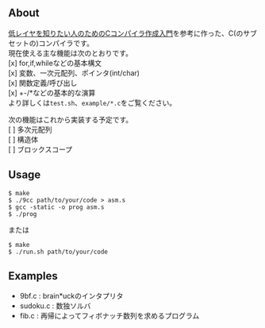 ## About
[低レイヤを知りたい人のためのCコンパイラ作成入門](https://www.sigbus.info/compilerbook)を参考に作った、C(のサブセットの)コンパイラです。  
現在使える主な機能は次のとおりです。  
[x] for,if,whileなどの基本構文  
[x] 変数、一次元配列、ポインタ(int/char)  
[x] 関数定義/呼び出し  
[x] +-/\*などの基本的な演算  
より詳しくは`test.sh`、`example/*.c`をご覧ください。  

次の機能はこれから実装する予定です。  
[ ] 多次元配列  
[ ] 構造体  
[ ] ブロックスコープ  

## Usage
    $ make
    $ ./9cc path/to/your/code > asm.s
    $ gcc -static -o prog asm.s
    $ ./prog
または  

    $ make  
    $ ./run.sh path/to/your/code

## Examples
- 9bf.c : brain*uckのインタプリタ
- sudoku.c : 数独ソルバ
- fib.c : 再帰によってフィボナッチ数列を求めるプログラム

